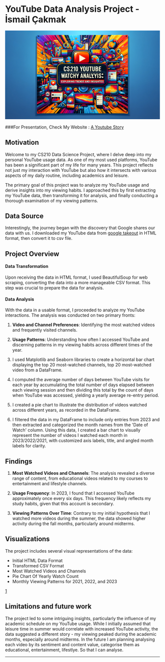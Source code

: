 
# YouTube Data Analysis Project - İsmail Çakmak


<p align="center">
  <img src="banner.png">
</p>



###For Presentation, Check My Website : [A Youtube Story](https://ismailcakmak.notion.site/A-Youtube-Story-0c08fbf0cc12490eb25765003b1d4c1c?pvs=4)

## Motivation

Welcome to my CS210 Data Science Project, where I delve deep into my personal YouTube usage data. As one of my most used platforms, YouTube has been a significant part of my life for many years. This project reflects not just my interaction with YouTube but also how it intersects with various aspects of my daily routine, including academics and leisure.

The primary goal of this project was to analyze my YouTube usage and derive insights into my viewing habits. I approached this by first extracting my YouTube data, then transforming it for analysis, and finally conducting a thorough examination of my viewing patterns.

## Data Source

Interestingly, the journey began with the discovery that Google shares our data with us. I downloaded my YouTube data from [google takeout](https://takeout.google.com/settings/takeout) in HTML format, then convert it to csv file.

## Project Overview

#### Data Transformation

Upon receiving the data in HTML format, I used BeautifulSoup for web scraping, converting the data into a more manageable CSV format. This step was crucial to prepare the data for analysis.

#### Data Analysis

With the data in a usable format, I proceeded to analyze my YouTube interactions. The analysis was conducted on two primary fronts:
1. **Video and Channel Preferences**: Identifying the most watched videos and frequently visited channels.
2. **Usage Patterns**: Understanding how often I accessed YouTube and discerning patterns in my viewing habits across different times of the year.


1. I used Matplotlib and Seaborn libraries to create a horizontal bar chart displaying the top 20 most-watched channels, top 20 most-watched video from a DataFrame.
2. I computed the average number of days between YouTube visits for each year by accumulating the total number of days elapsed between each viewing session and then dividing this total by the count of days when YouTube was accessed, yielding a yearly average re-entry period.
3. I created a pie chart to illustrate the distribution of videos watched across different years, as recorded in the DataFrame.
4. I filtered the data in my DataFrame to include only entries from 2023 and then extracted and categorized the month names from the 'Date of Watch' column. Using this data, I created a bar chart to visually represent the number of videos I watched each month in 2023/2022/2021, with customized axis labels, title, and angled month labels for clarity.


## Findings

1. **Most Watched Videos and Channels**: The analysis revealed a diverse range of content, from educational videos related to my courses to entertainment and lifestyle channels.

2. **Usage Frequency**: In 2023, I found that I accessed YouTube approximately once every six days. This frequency likely reflects my study habits, given that this account is secondary.

3. **Viewing Patterns Over Time**: Contrary to my initial hypothesis that I watched more videos during the summer, the data showed higher activity during the fall months, particularly around midterms.

## Visualizations

The project includes several visual representations of the data:

- Initial HTML Data Format
- Transformed CSV Format
- Most Watched Videos and Channels
- Pie Chart Of Yearly Watch Count
- Monthly Viewing Patterns for 2021, 2022, and 2023

[1](distrubutionofyears.png)

## Limitations and future work

The project led to some intriguing insights, particularly the influence of my academic schedule on my YouTube usage. While I initially assumed that leisure time in summer would correlate with increased YouTube activity, the data suggested a different story - my viewing peaked during the academic months, especially around midterms. In the future I am planning analysing each video by its sentiment and content value, categorise them as educational, entertainment, lifestlye. So that I can analyse.

---

